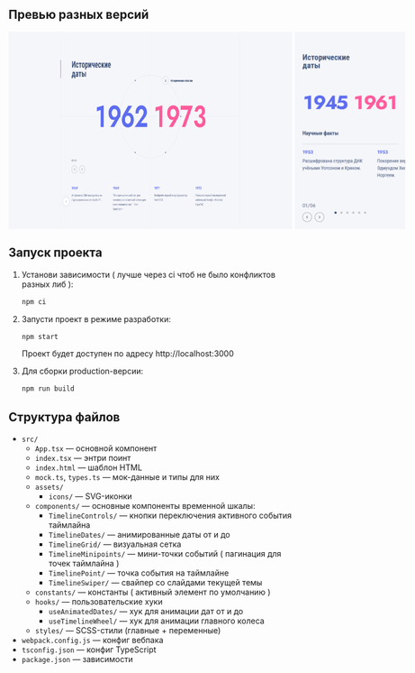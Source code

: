 ## Превью разных версий

<div align="center" style="display: flex; height: 350px; gap: 5px;">
  <img src="src/assets/preview.png" alt="Preview" style="height: 100%; display: inline-block;"/>
  <img src="src/assets/preview-mobile.png" alt="Preview Mobile" style="height: 100%; display: inline-block;"/>
</div>

## Запуск проекта

1. Установи зависимости ( лучше через ci чтоб не было конфликтов разных либ ):
     ```bash
     npm ci
     ```
2. Запусти проект в режиме разработки:

     ```bash
     npm start
     ```

     Проект будет доступен по адресу http://localhost:3000

3. Для сборки production-версии:
     ```bash
     npm run build
     ```

## Структура файлов

-    `src/`
     -    `App.tsx` — основной компонент
     -    `index.tsx` — энтри поинт
     -    `index.html` — шаблон HTML
     -    `mock.ts`, `types.ts` — мок-данные и типы для них
     -    `assets/`
          -    `icons/` — SVG-иконки
     -    `components/` — основные компоненты временной шкалы:
          -    `TimelineControls/` — кнопки переключения активного события таймлайна
          -    `TimelineDates/` — анимированные даты от и до
          -    `TimelineGrid/` — визуальная сетка
          -    `TimelineMinipoints/` — мини-точки событий ( пагинация для точек таймлайна )
          -    `TimelinePoint/` — точка события на таймлайне
          -    `TimelineSwiper/` — свайпер со слайдами текущей темы
     -    `constants/` — константы ( активный элемент по умолчанию )
     -    `hooks/` — пользовательские хуки
          -    `useAnimatedDates/` — хук для анимации дат от и до
          -    `useTimelineWheel/` — хук для анимации главного колеса
     -    `styles/` — SCSS-стили (главные + переменные)
-    `webpack.config.js` — конфиг вебпака
-    `tsconfig.json` — конфиг TypeScript
-    `package.json` — зависимости
